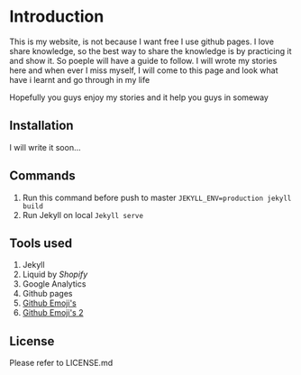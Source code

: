 # Introduction

This is my website, is not because I want free I use github pages. I love share knowledge, so the best way to share the knowledge is by practicing it and show it. So poeple will have a guide to follow. I will wrote my stories here and when ever I miss myself, I will come to this page and look what have i learnt and go through in my life

Hopefully you guys enjoy my stories and it help you guys in someway

## Installation

I will write it soon...

## Commands

1. Run this command before push to master `JEKYLL_ENV=production jekyll build`
2. Run Jekyll on local `Jekyll serve`

## Tools used

1. Jekyll
2. Liquid by _Shopify_
3. Google Analytics
4. Github pages
5. [Github Emoji's](https://gist.github.com/rxaviers/7360908)
6. [Github Emoji's 2](https://github.com/ikatyang/emoji-cheat-sheet#)

## License

Please refer to LICENSE.md
